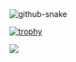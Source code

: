<picture>
  <source media="(prefers-color-scheme: dark)" srcset="github-snake-dark.svg" />
  <source media="(prefers-color-scheme: light)" srcset="github-snake.svg" />
  <img alt="github-snake" src="github-snake.svg" />
</picture>

[![trophy](https://github-profile-trophy.vercel.app/?username=anuraghazra&theme=onedark)](https://github.com/ryo-ma/github-profile-trophy)

![](https://komarev.com/ghpvc/?username=Tamerlan319&color=green)
